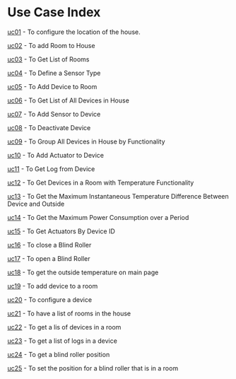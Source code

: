 # Use Case Index

[uc01](uc01_toConfigureLocation/uc01_readme.md) - To configure the location of the house.

[uc02](uc02_toAddRoom/uc02_readme.md) - To add Room to House

[uc03](uc03_toGetListOfRooms/uc03_readme.md) - To Get List of Rooms

[uc04](uc04_toDefineSensorType/uc04_readme.md) - To Define a Sensor Type

[uc05](uc05_toAddDevice/uc05_readme.md) - To Add Device to Room

[uc06](uc06_toGetListOfAllDevicesInRoom/uc06_readme.md) - To Get List of All Devices in House

[uc07](uc07_toAddSensor/uc07_readme.md) - To Add Sensor to Device

[uc08](uc08_toDeactiveDevice/uc08_readme.md) - To Deactivate Device

[uc09](uc09_toGroupAllDevicesByFunctionality/uc09_readme.md) - To Group All Devices in House by Functionality

[uc10](uc10_toAddActuator/uc10_readme.md) - To Add Actuator to Device

[uc11](uc11_toGetLogFromDevice/uc11_readme.md) - To Get Log from Device

[uc12](uc12_toGetDevicesByRoomAndTemperatureFunctionality/uc12_readme.md) - To Get Devices in a Room with Temperature Functionality

[uc13](uc13_toGetMaxInstTempDifBetweenDeviceAndOutside/uc13_readme.md) - To Get the Maximum Instantaneous Temperature Difference Between Device and Outside

[uc14](uc14_toGetMaxPowerConsumptionOverAPeriod/uc14_readme.md) - To Get the Maximum Power Consumption over a Period

[uc15](uc15_toGetActuatorsByDeviceID/uc15_readme.md) - To Get Actuators By Device ID

[uc16](uc16_toCloseBlindRoller/uc16_readme.md) - To close a Blind Roller

[uc17](uc17_toGetSunsetSunriseTimes/uc17_readme.md) - To open a Blind Roller

[uc18](uc18_frontendToOutsideTemperatureMainPage/uc18_readme.md) - To get the outside temperature on main page

[uc19](uc19_frontendToAddDeviceToRoom/uc19_readme.md) - To add device to a room

[uc20](uc20_frontendToConfigureADevice/uc20_readme.md) - To configure a device

[uc21](uc21_frontendToHaveListAllRoomsInTheHouse/uc21_readme.md) - To have a list of rooms in the house

[uc22](uc22_frontendToGetListOfDevices/uc22_readme.md) - To get a lis of devices in a room

[uc23](uc23_frontendToGetListOfLogs/uc23_readme.md) - To get a list of logs in a device

[uc24](uc24_frontendToGetBlinRollerPosition/uc24_readme.md) - To get a blind roller position

[uc25](uc25_frontendToSetBlindRoller/uc25_readme.md) - To set the position for a blind roller that is in a room
